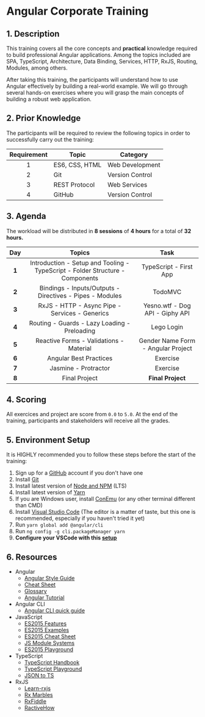 # Angular Corporate Training

## 1. Description

This training covers all the core concepts and **practical** knowledge required to build professional Angular applications. Among the topics included are SPA, TypeScript, Architecture, Data Binding, Services, HTTP, RxJS, Routing, Modules, among others.

After taking this training, the participants will understand how to use Angular effectively by building a real-world example. We will go through several hands-on exercises where you will grasp the main concepts of building a robust web application.

## 2. Prior Knowledge

The participants will be required to review the following topics in order to successfully carry out the training:

| Requirement | Topic          | Category        |
| :---------: | -------------- | --------------- |
| 1           | ES6, CSS, HTML | Web Development |
| 2           | Git            | Version Control |
| 3           | REST Protocol  | Web Services    |
| 4           | GitHub         | Version Control |

## 3. Agenda

The workload will be distributed in **8 sessions** of **4 hours** for a total of **32 hours.**

| Day   | Topics                                                                       | Task              |
| :---: | :--------------------------------------------------------------------------: | :---------------: |
| **1** | Introduction - Setup and Tooling - TypeScript - Folder Structure - Components | TypeScript - First App|
| **2** | Bindings - Inputs/Outputs - Directives - Pipes - Modules                   | TodoMVC|
| **3** | RxJS - HTTP - Async Pipe - Services - Generics                        | Yesno.wtf - Dog API - Giphy API          |
| **4** | Routing - Guards - Lazy Loading - Preloading                                           | Lego Login          |
| **5** | Reactive Forms - Validations - Material                                      |Gender Name Form - Angular Project|
| **6** | Angular Best Practices                                                  | Exercise          |
| **7** | Jasmine - Protractor                                                   | Exercise          |
| **8** | Final Project                                                   | **Final Project** |

## 4. Scoring

All exercices and project are score from `0.0` to `5.0`. At the end of the training, participants and stakeholders will receive all the grades.

## 5. Environment Setup

It is HIGHLY recommended you to follow these steps before the start of the training:

1. Sign up for a [GitHub](http://github.com/) account if you don't have one
2. Install [Git](https://git-scm.com/)
3. Install latest version of [Node and NPM](https://nodejs.org/en/) (LTS)
4. Install latest version of [Yarn](https://yarnpkg.com/en/)
5. If you are Windows user, install [ConEmu](https://www.fosshub.com/ConEmu.html/ConEmuSetup.161206.exe) (or any other terminal different than CMD)
6. Install [Visual Studio Code](https://code.visualstudio.com/) (The editor is a matter of taste, but this one is recommended, especially if you haven't tried it yet)
7. Run `yarn global add @angular/cli`
8. Run `ng config -g cli.packageManager yarn`
9. **Configure your VSCode with this [setup](https://gist.github.com/jdjuan/c174b0bdd291260eb96695b994d208c9#angular-vscode-config)**

## 6. Resources

- Angular
  - [Angular Style Guide](https://angular.io/docs/ts/latest/guide/style-guide.html)
  - [Cheat Sheet](https://angular.io/docs/ts/latest/guide/cheatsheet.html)
  - [Glossary](https://angular.io/docs/ts/latest/guide/glossary.html)
  - [Angular Tutorial](https://angular.io/docs/ts/latest/tutorial/)
- Angular CLI
  - [Angular CLI quick guide](https://github.com/angular/angular-cli/wiki)
- JavaScript
  - [ES2015 Features](http://es6-features.org/)
  - [ES2015 Examples](https://github.com/lukehoban/es6features)
  - [ES2015 Cheat Sheet](https://github.com/jdjuan/juan-herrera/blob/master/what-I-know/web-development/js/es2015.md)
  - [JS Module Systems](https://github.com/curran/screencasts/tree/gh-pages/jsModulesAndBuildTools)
  - [ES2015 Playground](http://es6console.com/)
- TypeScript
  - [TypeScript Handbook](https://www.typescriptlang.org/docs/handbook/basic-types.html)
  - [TypeScript Playground](https://www.typescriptlang.org/play/)
  - [JSON to TS](https://www.jsontots.com/)
- RxJS
  - [Learn-rxjs](https://www.learnrxjs.io/)
  - [Rx Marbles](http://rxmarbles.com/)
  - [RxFiddle](http://rxfiddle.net/)
  - [RactiveHow](https://reactive.how/)
